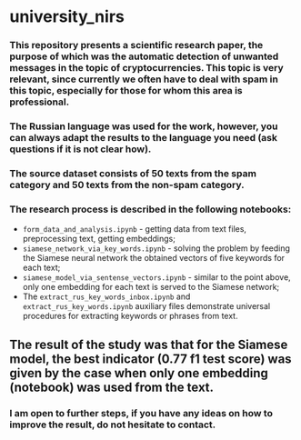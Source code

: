 # university_nirs
### This repository presents a scientific research paper, the purpose of which was the automatic detection of unwanted messages in the topic of cryptocurrencies. This topic is very relevant, since currently we often have to deal with spam in this topic, especially for those for whom this area is professional.

### The Russian language was used for the work, however, you can always adapt the results to the language you need (ask questions if it is not clear how).

### The source dataset consists of 50 texts from the spam category and 50 texts from the non-spam category.

### The research process is described in the following notebooks:
* `form_data_and_analysis.ipynb` - getting data from text files, preprocessing text, getting embeddings;
* `siamese_network_via_key_words.ipynb` - solving the problem by feeding the Siamese neural network the obtained vectors of five keywords for each text;
* `siamese_model_via_sentense_vectors.ipynb` - similar to the point above, only one embedding for each text is served to the Siamese network;
* The `extract_rus_key_words_inbox.ipynb` and `extract_rus_key_words.ipynb` auxiliary files demonstrate universal procedures for extracting keywords or phrases from text.

## The result of the study was that for the Siamese model, the best indicator (0.77 f1 test score) was given by the case when only one embedding (notebook) was used from the text.

### I am open to further steps, if you have any ideas on how to improve the result, do not hesitate to contact.
